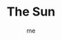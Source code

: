 ---
# basics
title     		 : "The Sun"
token					 : 'major-19'
card_type			 : '' # major, minor, court
layout				 : "tarot-card"
author    		 : 'me'
one_liner 		 : "Joy, brilliance, validation, attention, energy"
images				 : ['/assets/images/tarot/rws/rw-major-19.jpg']
keywords			 : []
url						 : 'tarot/cards/major-19'
aliases				 : ['sun', 'the-sun']

meaning_light  : "Seeing things clearly. Experiencing intense joy. Celebrating your own successes. Knowing you’re good at what you do. Gaining recognition for your personal genius."

meaning_shadow : "Being dazzled by your own accomplishments. Becoming absorbed in your own self-image. Feeling rushed and distracted. Exerting yourself to the point of exhaustion. Overstating your abilities or misrepresenting your achievements."

# more detail
correspondence_suit 				: ""
correspondence_archetype 		: "The Holy Masculine"
correspondence_hebrew 			: "Resh/Head/200"
correspondence_element 			: ""
correspondence_planet 			: "The Sun"
correspondence_astrological : ""
correspondence_mystical 		: "God the Father. Sun gods, including Ra, Apollo, and Helios. The moment of baptism. Claiming a new faith as your own."
correspondence_story 				: "At the climax of the story, the main character is victorious."

advice_relationships 	 : "You’re turning heads without realizing it. Attention is coming your way -- and you deserve it! The admiration of others is a warm glow, so bask in it while you can. As all things begin to revolve around you, take care you don’t get blinded or burned by your own brilliance."

advice_work 					 : "With the proper strategy, you’re all set to be the golden boy (or girl). Approval and praise are the order of the day. Accept all this admiration with humbleness; give credit where credit’s due. Meanwhile, make hay while the sun shines. Remember: after noon, the rest of the day is a sunset!"

advice_spirituality 	 : "As your meditative and spiritual practices hone your sensitivities, you begin to feel your connectedness to the energies around you. Branch out. Spread warmth, love, and joy through your attitudes and actions. Today, embody the universal light."

advice_personal_growth : "Learn to win gracefully. Accept compliments with a humble heart. You can acknowledge and celebrate your own achievements without falling prey to greediness. Be who you are. You’ve earned this moment, but don’t let pride in your progress hinder further growth!"

advice_fortune_telling : "Everything’s coming up roses (or sunflowers, whatever the case may be). Whatever’s on your mind, go for it because you can’t lose today."

questions	: ["Who do you respect the most? What would they do?", "In your situation, where do you connect with beginner's mind?", "How does a loss of innocence figure in your situation?", "If you were to undergo a spritual transformation, what would that mean to you?", "How can I take best advantage of the attention coming my way?", "What are my highest spiritual goals?", "How can I avoid being bedazzled by the energy swirling around me?"]

# referenced in the symbols.toml data file
symbols	  : ['1', '10', 'sunflower', 'baby', 'garden-wall', 'white-horse', 'red-banner']

# metadata
suppress_topnav : true
related_cards 	: []

---